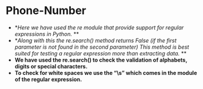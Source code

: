 # Phone-Number 
* **Here we have used the re module that provide support for regular expressions in Python.* **
* **Along with this the re.search() method returns False (if the first parameter is not found in the second parameter) This method is best suited for testing a regular expression more than extracting data.* **
* **We have used the re.search() to check the validation of alphabets, digits or special characters.**
* **To check for white spaces we use the “\s” which comes in the module of the regular expression.**
